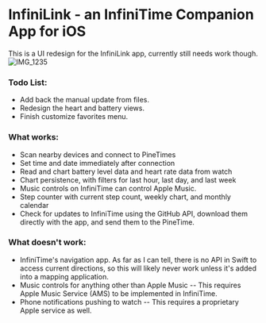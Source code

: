 # InfiniLink - an InfiniTime Companion App for iOS

This is a UI redesign for the InfiniLink app, currently still needs work though.
![IMG_1235](https://user-images.githubusercontent.com/87885710/166810295-43358d55-6eaf-4525-a45b-bf90b5b34965.png)



### Todo List:
- Add back the manual update from files.
- Redesign the heart and battery views.
- Finish customize favorites menu.

### What works:
- Scan nearby devices and connect to PineTimes
- Set time and date immediately after connection
- Read and chart battery level data and heart rate data from watch
- Chart persistence, with filters for last hour, last day, and last week
- Music controls on InfiniTime can control Apple Music.
- Step counter with current step count, weekly chart, and monthly calendar
- Check for updates to InfiniTime using the GitHub API, download them directly with the app, and send them to the PineTime. 

### What doesn't work:
- InfiniTime's navigation app. As far as I can tell, there is no API in Swift to access current directions, so this will likely never work unless it's added into a mapping application.
- Music controls for anything other than Apple Music -- This requires Apple Music Service (AMS) to be implemented in InfiniTime.
- Phone notifications pushing to watch -- This requires a proprietary Apple service as well.
